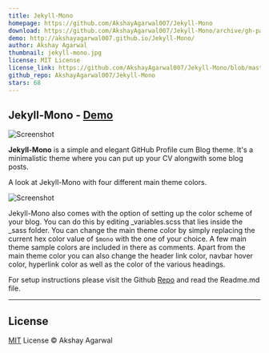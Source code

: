 ```yaml
---
title: Jekyll-Mono
homepage: https://github.com/AkshayAgarwal007/Jekyll-Mono
download: https://github.com/AkshayAgarwal007/Jekyll-Mono/archive/gh-pages.zip
demo: http://akshayagarwal007.github.io/Jekyll-Mono/
author: Akshay Agarwal
thumbnail: jekyll-mono.jpg
license: MIT License
license_link: https://github.com/AkshayAgarwal007/Jekyll-Mono/blob/master/LICENSE.txt
github_repo: AkshayAgarwal007/Jekyll-Mono
stars: 68
---
```


## Jekyll-Mono - [Demo](http://akshayagarwal007.github.io/Jekyll-Mono/)

![Screenshot](https://raw.githubusercontent.com/AkshayAgarwal007/Jekyll-Mono/master/images/ss.png)

**Jekyll-Mono** is a simple and elegant GitHub Profile cum Blog theme. It's a minimalistic 
theme where you can put up your CV alongwith some blog posts.

A look at Jekyll-Mono with four different main theme colors.

![Screenshot](https://raw.githubusercontent.com/AkshayAgarwal007/Jekyll-Mono/master/images/ss-color.png)

Jekyll-Mono also comes with the option of setting up the color scheme of your blog. You can do this by editing _variables.scss that lies inside the _sass folder. You can change the main theme color by simply replacing the current hex color value of `$mono` with the one of your choice. A few main theme sample colors are included in there as comments. Apart from the main 
theme color you can also change the header link color, navbar hover color, hyperlink color as well as the color of the various headings.

For setup instructions please visit the Github [Repo](https://github.com/AkshayAgarwal007/Jekyll-Mono) and read the Readme.md file.

---

## License

[MIT](https://github.com/AkshayAgarwal007/Jekyll-Mono/blob/master/LICENSE.txt) License © Akshay Agarwal

